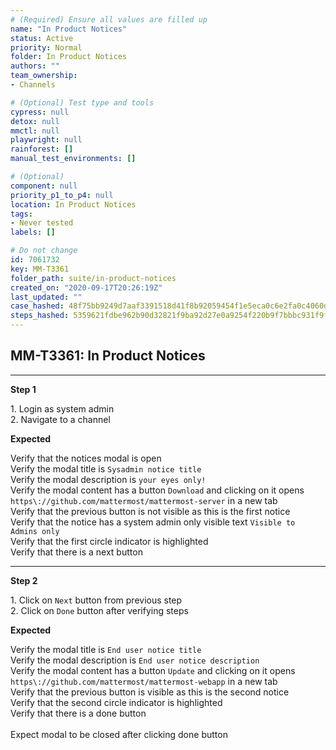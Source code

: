 ```yaml
---
# (Required) Ensure all values are filled up
name: "In Product Notices"
status: Active
priority: Normal
folder: In Product Notices
authors: ""
team_ownership: 
- Channels

# (Optional) Test type and tools
cypress: null
detox: null
mmctl: null
playwright: null
rainforest: []
manual_test_environments: []

# (Optional)
component: null
priority_p1_to_p4: null
location: In Product Notices
tags: 
- Never tested
labels: []

# Do not change
id: 7061732
key: MM-T3361
folder_path: suite/in-product-notices
created_on: "2020-09-17T20:26:19Z"
last_updated: ""
case_hashed: 48f75bb9249d7aaf3391518d41f8b92059454f1e5eca0c6e2fa0c4060dc1e910eeb451d1e16eea58b004fa936b019f10
steps_hashed: 5359621fdbe962b90d32821f9ba92d27e0a9254f220b9f7bbbc931f9f484eac9fc2bf7ac06db8b92eed393f46e8174e7
---
```


## MM-T3361: In Product Notices

---

**Step 1**

1\. Login as system admin\
2\. Navigate to a channel

**Expected**

Verify that the notices modal is open\
Verify the modal title is `Sysadmin notice title`\
Verify the modal description is `your eyes only!`\
Verify the modal content has a button `Download` and clicking on it opens `https\://github.com/mattermost/mattermost-server` in a new tab\
Verify that the previous button is not visible as this is the first notice\
Verify that the notice has a system admin only visible text `Visible to Admins only`\
Verify that the first circle indicator is highlighted\
Verify that there is a next button

---

**Step 2**

1\. Click on `Next` button from previous step\
2\. Click on `Done` button after verifying steps

**Expected**

Verify the modal title is `End user notice title`\
Verify the modal description is `End user notice description`\
Verify the modal content has a button `Update` and clicking on it opens `https\://github.com/mattermost/mattermost-webapp` in a new tab\
Verify that the previous button is visible as this is the second notice\
Verify that the second circle indicator is highlighted\
Verify that there is a done button\
\
Expect modal to be closed after clicking done button

